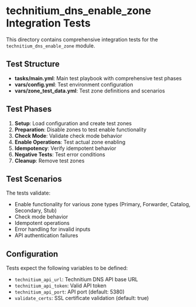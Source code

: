 # technitium_dns_enable_zone Integration Tests

This directory contains comprehensive integration tests for the `technitium_dns_enable_zone` module.

## Test Structure

- **tasks/main.yml**: Main test playbook with comprehensive test phases
- **vars/config.yml**: Test environment configuration 
- **vars/zone_test_data.yml**: Test zone definitions and scenarios

## Test Phases

1. **Setup**: Load configuration and create test zones
2. **Preparation**: Disable zones to test enable functionality
3. **Check Mode**: Validate check mode behavior
4. **Enable Operations**: Test actual zone enabling
5. **Idempotency**: Verify idempotent behavior
6. **Negative Tests**: Test error conditions
7. **Cleanup**: Remove test zones

## Test Scenarios

The tests validate:
- Enable functionality for various zone types (Primary, Forwarder, Catalog, Secondary, Stub)
- Check mode behavior
- Idempotent operations
- Error handling for invalid inputs
- API authentication failures

## Configuration

Tests expect the following variables to be defined:
- `technitium_api_url`: Technitium DNS API base URL
- `technitium_api_token`: Valid API token
- `technitium_api_port`: API port (default: 5380)
- `validate_certs`: SSL certificate validation (default: true)